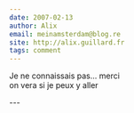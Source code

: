 ```yaml
---
date: 2007-02-13
author: Alix
email: meinamsterdam@blog.re
site: http://alix.guillard.fr
tags: comment
---
```


<p>
Je ne connaissais pas... merci<br/>
on vera si je peux y aller
</p>
---